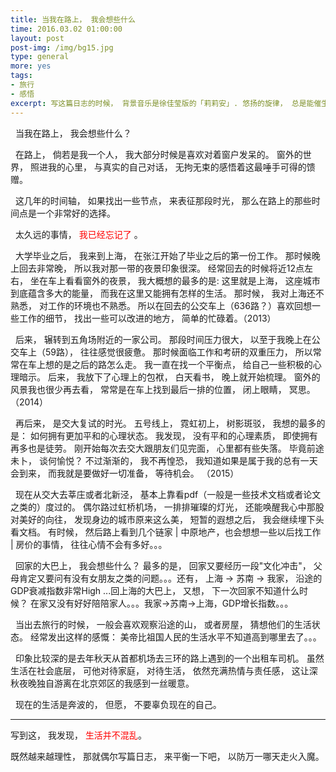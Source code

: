 ```yaml
---
title: 当我在路上， 我会想些什么
time: 2016.03.02 01:00:00
layout: post
post-img: /img/bg15.jpg
type: general
more: yes
tags:
- 旅行
- 感悟
excerpt: 写这篇日志的时候， 背景音乐是徐佳莹版的「莉莉安」. 悠扬的旋律， 总是能催生出无限的思绪。<br><br>记得我12年左右， 差不多大三的样子， 那时候特别喜欢写一些感悟， 还有一些比较思辨的文章。 有好几次， 整栋楼都熄灯睡觉了， 我坐在电脑前面， 对着电脑屏幕发呆， 感悟这浮生， 然后一字一字写下来。 这些文字要么是记录活过的证据， 要么是提醒自己要保持某一种价值观。<br><br>后来生活渐渐越来越忙碌， 时间越来越紧张， 目标也越来越明确。 我再也不去写一些文字记录感悟了， 一方面太懒， 不愿意花时间；一方面又觉得这些文字大都是无病呻吟， 隔空瘙痒， 没有什么实际的意义。 直到最近， 我发现自己渐渐的有些迷失了， 我甚至开始记不清以前的事情， 记忆开始不断出现断点。 生活已经彻底被眼前的13英寸的屏幕， 还有那些理不清也理不完的逻辑占领了， 再也不会像以前那样， 还有--诗和远方。 <br><br> <span style="color:red">不想以忙碌作为借口， 将浪漫与理想埋葬。</span>
---
```



&nbsp;&nbsp;当我在路上， 我会想些什么？ 

&nbsp;&nbsp;在路上， 倘若是我一个人， 我大部分时候是喜欢对着窗户发呆的。 窗外的世界， 照进我的心里， 与真实的自己对话， 无拘无束的感悟着这最唾手可得的馈赠。 

&nbsp;&nbsp;这几年的时间轴， 如果找出一些节点， 来表征那段时光， 那么在路上的那些时间点是一个非常好的选择。

&nbsp;&nbsp;太久远的事情， <span style="color:red"> 我已经忘记了 </span>。 

&nbsp;&nbsp;大学毕业之后， 我来到上海， 在张江开始了毕业之后的第一份工作。 那时候晚上回去非常晚， 所以我对那一带的夜景印象很深。 经常回去的时候将近12点左右， 坐在车上看看窗外的夜景， 我大概想的最多的是: 这里就是上海， 这座城市到底蕴含多大的能量， 而我在这里又能拥有怎样的生活。 那时候， 我对上海还不熟悉， 对工作的环境也不熟悉。 所以在回去的公交车上（636路？）喜欢回想一些工作的细节， 找出一些可以改进的地方， 简单的忙碌着。（2013）

&nbsp;&nbsp;后来， 辗转到五角场附近的一家公司。 那段时间压力很大， 以至于我晚上在公交车上（59路）， 往往感觉很疲惫。 那时候面临工作和考研的双重压力， 所以常常在车上想的是之后的路怎么走。 我一直在找一个平衡点， 给自己一些积极的心理暗示。 后来， 我放下了心理上的包袱， 白天看书， 晚上就开始梳理。 窗外的风景我也很少再去看， 常常是在车上找到最后一排的位置， 闭上眼睛， 冥思。（2014）

&nbsp;&nbsp;再后来， 是交大复试的时光。 五号线上， 霓虹初上， 树影斑驳， 我想的最多的是： 如何拥有更加平和的心理状态。 我发现， 没有平和的心理素质， 即使拥有再多也是徒劳。 刚开始每次去交大跟朋友们见完面， 心里都有些失落。 毕竟前途未卜， 谈何愉悦？ 不过渐渐的， 我不再惶恐， 我知道如果是属于我的总有一天会到来， 而我就是要做好一切准备， 等待机会。 （2015）

&nbsp;&nbsp;现在从交大去莘庄或者北新泾， 基本上靠看pdf（一般是一些技术文档或者论文之类的）度过的。 偶尔路过虹桥机场， 一排排璀璨的灯光， 还能唤醒我心中那股对美好的向往， 发现身边的城市原来这么美， 短暂的遐想之后， 我会继续埋下头看文档。 有时候， 然后路上看到几个链家 | 中原地产，也会想想一些以后找工作 | 房价的事情， 往往心情不会有多好。。。

&nbsp;&nbsp;回家的大巴上， 我会想些什么？ 最多的是， 回家又要经历一段"文化冲击"， 父母肯定又要问有没有女朋友之类的问题。。。还有， 上海 -> 苏南 -> 我家， 沿途的GDP衰减指数非常High ...回上海的大巴上， 又想， 下一次回家不知道什么时候？ 在家又没有好好陪陪家人。。。我家->苏南->上海，GDP增长指数。。。

&nbsp;&nbsp;当出去旅行的时候， 一般会喜欢观察沿途的山， 或者房屋， 猜想他们的生活状态。 经常发出这样的感慨： 美帝比祖国人民的生活水平不知道高到哪里去了。。。

&nbsp;&nbsp;印象比较深的是去年秋天从首都机场去三环的路上遇到的一个出租车司机。 虽然生活在社会底层， 可他对待家庭， 对待生活， 依然充满热情与责任感， 这让深秋夜晚独自游离在北京郊区的我感到一丝暖意。 

&nbsp;&nbsp;现在的生活是奔波的， 但愿， 不要辜负现在的自己。 


---
写到这， 我发现， <span style="color:red">生活并不混乱</span>。

既然越来越理性， 那就偶尔写篇日志， 来平衡一下吧， 以防万一哪天走火入魔。



